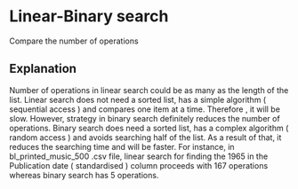 # Linear-Binary search
Compare the number of operations 
## Explanation
Number of operations in linear search could be as many as the length of the list. Linear search does not need a sorted list, has a simple algorithm ( sequential access ) and compares one item at a time. Therefore , it will be slow.
However, strategy in binary search definitely reduces the number of operations. Binary search does need a sorted list, has a complex algorithm ( random access ) and avoids searching half of the list. As a result of that, it reduces the searching time and will be faster. 
For instance, in bl_printed_music_500 .csv file, linear search for finding the 1965 in the Publication date ( standardised ) column proceeds with 167 operations whereas binary search has 5 operations.
